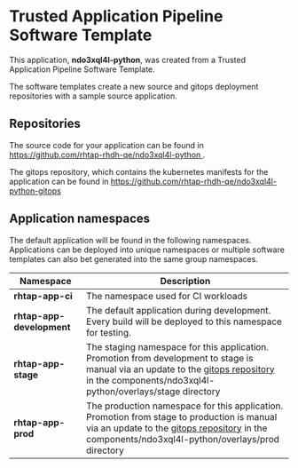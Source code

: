 # Trusted Application Pipeline Software Template

This application, **ndo3xql4l-python**, was created from a Trusted Application Pipeline Software Template.

The software templates create a new source and gitops deployment repositories with a sample source application. 

## Repositories

The source code for your application can be found in [https://github.com/rhtap-rhdh-qe/ndo3xql4l-python ](https://github.com/rhtap-rhdh-qe/ndo3xql4l-python ).
 
The gitops repository, which contains the kubernetes manifests for the application can be found in 
[https://github.com/rhtap-rhdh-qe/ndo3xql4l-python-gitops ](https://github.com/rhtap-rhdh-qe/ndo3xql4l-python-gitops ) 

## Application namespaces 

The default application will be found in the following namespaces. Applications can be deployed into unique namespaces or multiple software templates can also bet generated into the same group namespaces.  

|  Namespace   |  Description   |  
| -------- | -------- |
| **rhtap-app-ci** | The namespace used for CI workloads |
| **rhtap-app-development** | The default application during development. Every build will be deployed to this namespace for testing. |
| **rhtap-app-stage** | The staging namespace for this application. Promotion from development to stage is manual via an update to the [gitops repository](https://github.com/rhtap-rhdh-qe/ndo3xql4l-python-gitops ) in the components/ndo3xql4l-python/overlays/stage directory |
| **rhtap-app-prod** | The production namespace for this application. Promotion from stage to production is manual via an update to the [gitops repository](https://github.com/rhtap-rhdh-qe/ndo3xql4l-python-gitops ) in the components/ndo3xql4l-python/overlays/prod directory |